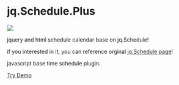 jq.Schedule.Plus
===============

![](https://raw.githubusercontent.com/linmasahiro/jquery.schedule.plus/master/demo/images.png)

jquery and html schedule calendar base on jq.Schedule!

if you interested in it, you can reference orginal [jq.Schedule page](https://github.com/ateliee/jquery.schedule/)!

javascript base time schedule plugin.


[Try Demo](https://linmasahiro.github.io/jquery.schedule.plus/demo/)